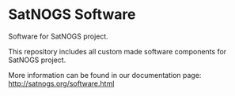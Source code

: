 SatNOGS Software
================

Software for SatNOGS project.

This repository includes all custom made software components for SatNOGS project.

More information can be found in our documentation page:
http://satnogs.org/software.html
